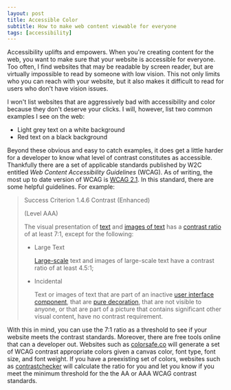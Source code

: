 ```yaml
---
layout: post
title: Accessible Color
subtitle: How to make web content viewable for everyone
tags: [accessibility]
---
```




Accessibility uplifts and empowers. When you're creating content for the web, you want to make sure that your website is accessible for everyone. Too often, I find websites that may be readable by screen reader, but are virtually impossible to read by someone with low vision. This not only limits who you can reach with your website, but it also makes it difficult to read for users who don't have vision issues. 

I won't list websites that are aggressively bad with accessibility and color because they don't deserve your clicks. I will, however, list two common examples I see on the web:

- Light grey text on a white background
- Red text on a black background 

Beyond these obvious and easy to catch examples, it does get a little harder for a developer to know what level of contrast constitutes as accessible. Thankfully there are a set of applicable standards published by W2C entitled *Web Content Accessibility Guidelines* (WCAG). As of writing, the most up to date version of WCAG is [WCAG 2.1](https://www.w3.org/WAI/standards-guidelines/wcag/glance/). In this standard, there are some helpful guidelines. For example: 



> Success Criterion 1.4.6 Contrast (Enhanced)
>
> (Level AAA)
>
> The visual presentation of [text](https://www.w3.org/TR/WCAG21/#dfn-text) and [images of text](https://www.w3.org/TR/WCAG21/#dfn-images-of-text) has a [contrast ratio](https://www.w3.org/TR/WCAG21/#dfn-contrast-ratio) of at least 7:1, except for the following:
>
> - Large Text
>
>   [Large-scale](https://www.w3.org/TR/WCAG21/#dfn-large-scale) text and images of large-scale text have a contrast ratio of at least 4.5:1;
>
> - Incidental
>
>   Text or images of text that are part of an inactive [user interface component](https://www.w3.org/TR/WCAG21/#dfn-user-interface-components), that are [pure decoration](https://www.w3.org/TR/WCAG21/#dfn-pure-decoration), that are not visible to anyone, or that are part of a picture that contains significant other visual content, have no contrast requirement.



With this in mind, you can use the 7:1 ratio as a threshold to see if your website meets the contrast standards. Moreover, there are free tools online that can a developer out. Websites such as [colorsafe.co](http://colorsafe.co/ ) will generate a set of WCAG contrast appropriate colors given a canvas color, font type, font size, and font weight. If you have a preexisting set of colors, websites such as [contrastchecker](https://contrastchecker.com/) will calculate the ratio for you and let you know if you meet the minimum threshold for the the AA or AAA WCAG contrast standards.
